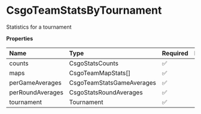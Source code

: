 # CsgoTeamStatsByTournament

Statistics for a tournament

**Properties**

| Name             | Type                      | Required | Description |
| :--------------- | :------------------------ | :------- | :---------- |
| counts           | CsgoStatsCounts           | ✅       |             |
| maps             | CsgoTeamMapStats[]        | ✅       |             |
| perGameAverages  | CsgoTeamStatsGameAverages | ✅       |             |
| perRoundAverages | CsgoStatsRoundAverages    | ✅       |             |
| tournament       | Tournament                | ✅       |             |

<!-- This file was generated by liblab | https://liblab.com/ -->
